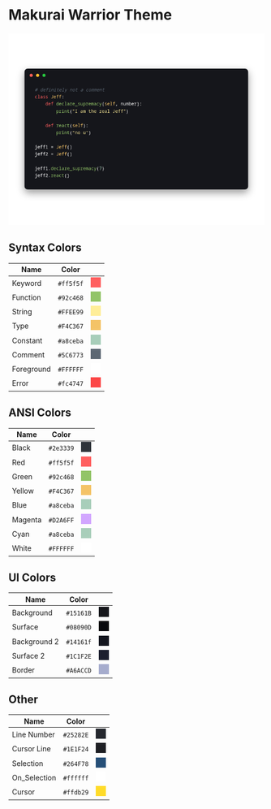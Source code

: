 # Makurai Warrior Theme

<div align=center>

![Theme Preview](../../dogs/warrior/thumbnail.png)
</div>

## Syntax Colors
| Name      | Color          | |
|-----------|----------------|-|
| Keyword   | `#ff5f5f` | ![keyword](../../dogs/warrior/keyword.png) |
| Function  | `#92c468` | ![function](../../dogs/warrior/function.png) |
| String    | `#FFEE99` | ![string](../../dogs/warrior/string.png) |
| Type      | `#F4C367` | ![type](../../dogs/warrior/type.png) |
| Constant  | `#a8ceba` | ![constant](../../dogs/warrior/constant.png) |
| Comment   | `#5C6773` | ![comment](../../dogs/warrior/comment.png) |
| Foreground| `#FFFFFF` | ![foreground](../../dogs/warrior/foreground.png) |
| Error     | `#fc4747` | ![error](../../dogs/warrior/error.png) |

## ANSI Colors
| Name    | Color                              |                                                       |
| ------- | ---------------------------------- | ----------------------------------------------------- |
| Black   | `#2e3339`   | ![black](../../dogs/warrior/black.png)     |
| Red     | `#ff5f5f`     | ![red](../../dogs/warrior/red.png)         |
| Green   | `#92c468`   | ![green](../../dogs/warrior/green.png)     |
| Yellow  | `#F4C367`  | ![yellow](../../dogs/warrior/yellow.png)   |
| Blue    | `#a8ceba`    | ![blue](../../dogs/warrior/blue.png)       |
| Magenta | `#D2A6FF` | ![magenta](../../dogs/warrior/magenta.png) |
| Cyan    | `#a8ceba`    | ![cyan](../../dogs/warrior/cyan.png)       |
| White   | `#FFFFFF`   | ![white](../../dogs/warrior/white.png)     |

## UI Colors
| Name          | Color           | |
|---------------|-----------------|-|
| Background    | `#15161B` | ![bg](../../dogs/warrior/bg.png) |
| Surface       | `#08090D` | ![surface](../../dogs/warrior/surface.png) |
| Background 2  | `#14161f` | ![bg_alt](../../dogs/warrior/bg_alt.png) |
| Surface 2     | `#1C1F2E` | ![surface_alt](../../dogs/warrior/surface_alt.png) |
| Border        | `#A6ACCD` | ![border](../../dogs/warrior/border.png) |

## Other
| Name         | Color           | |
|--------------|-----------------|-|
| Line Number  | `#25282E` | ![line_nr](../../dogs/warrior/line_nr.png) |
| Cursor Line  | `#1E1F24` | ![cursor_line](../../dogs/warrior/cursor_line.png) |
| Selection    | `#264F78` | ![selection](../../dogs/warrior/selection.png) |
| On_Selection | `#ffffff` | ![on_selection](../../dogs/warrior/on_selection.png) |
| Cursor       | `#ffdb29` | ![cursor](../../dogs/warrior/cursor.png) |